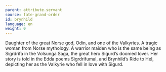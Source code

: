 ```yaml
---
parent: attribute.servant
source: fate-grand-order
id: brynhild
language: en
weight: 0
---
```


Daughter of the great Norse god, Odin, and one of the Valkyries. A tragic woman from Norse mythology.
A warrior maiden who is the same being as Sigrdrifa in the Volsunga Saga, the great hero Sigurd’s doomed lover. Her story is told in the Edda poems Sigrdrifumal, and Brynhild’s Ride to Hel, depicting her as the Valkyrie who fell in love with Sigurd.
